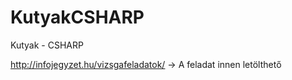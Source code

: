 # KutyakCSHARP
Kutyak - CSHARP

http://infojegyzet.hu/vizsgafeladatok/ -> A feladat innen letölthető
